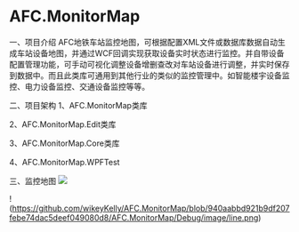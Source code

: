 # AFC.MonitorMap
一、项目介绍
AFC地铁车站监控地图，可根据配置XML文件或数据库数据自动生成车站设备地图，并通过WCF回调实现获取设备实时状态进行监控。并自带设备配置管理功能，可手动可视化调整设备增删查改对车站设备进行调整，并实时保存到数据中。而且此类库可通用到其他行业的类似的监控管理中。如智能楼宇设备监控、电力设备监控、交通设备监控等等。

二、项目架构
  1、AFC.MonitorMap类库
  
  2、AFC.MonitorMap.Edit类库
  
  3、AFC.MonitorMap.Core类库
  
  4、AFC.MonitorMap.WPFTest
  
三、监控地图
 ![](https://github.com/wikeyKelly/AFC.MonitorMap/blob/9446e968312d6fd2ef2d332c490dce79eae6b878/AFC.MonitorMap/Debug/image/stationmap.png)
 
 !(https://github.com/wikeyKelly/AFC.MonitorMap/blob/940aabbd921b9df207febe74dac5deef049080d8/AFC.MonitorMap/Debug/image/line.png)

